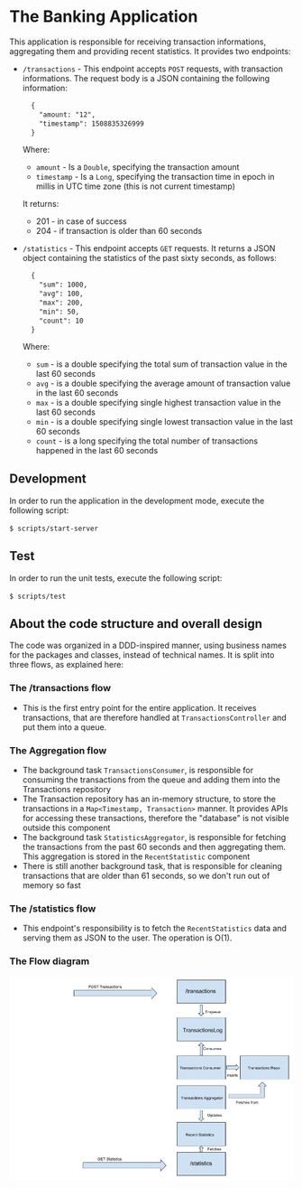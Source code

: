 The Banking Application
=======================

This application is responsible for receiving transaction informations, aggregating them and providing recent statistics. It provides two endpoints:

  * `/transactions` - This endpoint accepts `POST` requests, with transaction informations. The request body is a JSON containing the following information:
    ```
      {
        "amount: "12",
        "timestamp": 1508835326999
      }
    ```
    Where:

      * `amount` - Is a `Double`, specifying the transaction amount
      * `timestamp` - Is a `Long`, specifying the transaction time in epoch in millis in UTC time zone (this is not current
timestamp)

    It returns:

      * 201 - in case of success
      * 204 - if transaction is older than 60 seconds

  * `/statistics` - This endpoint accepts `GET` requests. It returns a JSON object containing the statistics of the past sixty seconds, as follows:

    ```
      {
        "sum": 1000,
        "avg": 100,
        "max": 200,
        "min": 50,
        "count": 10
      }
    ```

    Where:

    * `sum` - is a double specifying the total sum of transaction value in the last 60 seconds
    * `avg` - is a double specifying the average amount of transaction value in the last 60 seconds
    * `max` - is a double specifying single highest transaction value in the last 60 seconds
    * `min` - is a double specifying single lowest transaction value in the last 60 seconds
    * `count` - is a long specifying the total number of transactions happened in the last 60 seconds

## Development

In order to run the application in the development mode, execute the following script:

  `$ scripts/start-server`

## Test

In order to run the unit tests, execute the following script:

  `$ scripts/test`

## About the code structure and overall design

The code was organized in a DDD-inspired manner, using business names for the packages and classes, instead of technical names. It is split into three flows, as explained here:

### The /transactions flow

  - This is the first entry point for the entire application. It receives transactions, that are therefore handled at `TransactionsController` and put them into a queue.

### The Aggregation flow

  - The background task `TransactionsConsumer`, is responsible for consuming the transactions from the queue and adding them into the Transactions repository
  - The Transaction repository has an in-memory structure, to store the transactions in a `Map<Timestamp, Transaction>` manner. It provides APIs for accessing these transactions, therefore the "database" is not visible outside this component
  - The background task `StatisticsAggregator`, is responsible for fetching the transactions from the past 60 seconds and then aggregating them. This aggregation is stored in the `RecentStatistic` component
  - There is still another background task, that is responsible for cleaning transactions that are older than 61 seconds, so we don't run out of memory so fast

###  The /statistics flow
  - This endpoint's responsibility is to fetch the `RecentStatistics` data and serving them as JSON to the user. The operation is O(1).

### The Flow diagram

![banking_arquitechture](docs/flow.jpg)
